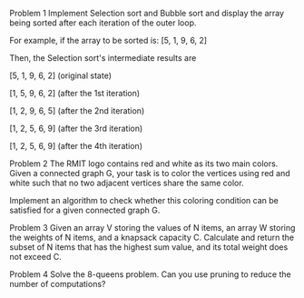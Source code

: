 Problem 1
Implement Selection sort and Bubble sort and display the array being sorted after each iteration of the outer loop.

For example, if the array to be sorted is: [5, 1, 9, 6, 2]

Then, the Selection sort's intermediate results are

[5, 1, 9, 6, 2] (original state)

[1, 5, 9, 6, 2] (after the 1st iteration)

[1, 2, 9, 6, 5] (after the 2nd iteration)

[1, 2, 5, 6, 9] (after the 3rd iteration)

[1, 2, 5, 6, 9] (after the 4th iteration)

Problem 2
The RMIT logo contains red and white as its two main colors. 
Given a connected graph G, your task is to color the vertices using red and white such 
that no two adjacent vertices share the same color.

Implement an algorithm to check whether this coloring condition can be satisfied for a given connected graph G.

Problem 3
Given an array V storing the values of N items, an array W storing the weights of N items,
and a knapsack capacity C. Calculate and return the subset of N items that has the highest sum value, 
and its total weight does not exceed C.

Problem 4
Solve the 8-queens problem. Can you use pruning to reduce the number of computations?

